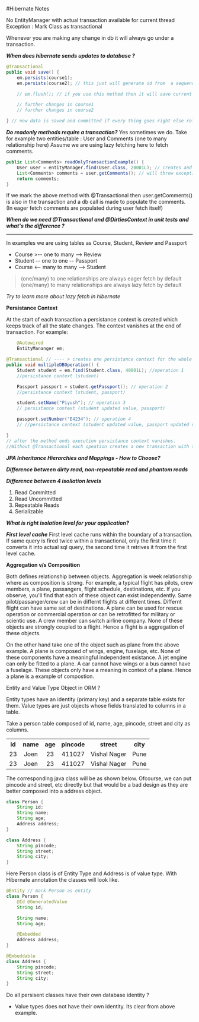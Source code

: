 #Hibernate Notes

No EntityManager with actual transaction available for current thread Exception : Mark Class as transactional

Whenever you are making any change in db it will always go under a transaction.

***When does hibernate sends updates to database ?***

```Java
@Transactional
public void save() {
    em.persists(course1);
    em.persists(course2); // this just will generate id from  a sequence and data is not inserted in db at this moment

    // em.flush(); // if you use this method then it will save current state of course1 and course2 to db but not commit. Commit will always be at the end.

    // further changes in course1
    // further changes in course2

} // now data is saved and committed if every thing goes right else rollback
```

***Do readonly methods require a transaction?***
Yes sometimes we do. Take for example two entities/table : User and Comments (one to many relationship here)
Assume we are using lazy fetching here to fetch comments.

```Java
public List<Comments> readOnlyTransactionExample() {
    User user = entityManager.find(User.class, 20001L); // creates and ends one transaction here
    List<Comments> comments = user.getComments(); // will throw exception related to invalid session as no transaction exists
    return comments;
}
```
If we mark the above method with @Transactional then user.getComments() is also in the transaction and a db call is made to
populate the comments. (In eager fetch comments are populated during user fetch itself)

***When do we need @Transactional and @DirtiesContext in unit tests and what's the difference ?***

----------
In examples we are using tables as Course, Student, Review and Passport
- Course >-- one to many --> Review
- Student -- one to one -- Passport
- Course <-- many to many --> Student

> (one/many) to one relationships are always eager fetch by default
> (one/many) to many relationships are always lazy fetch by default

*Try to learn more about lazy fetch in hibernate*

**Persistance Context**

At the start of each transaction a persistance context is created which keeps track of all the state changes.
The context vanishes at the end of transaction. For example:

```Java
    @Autowired
    EntityMananger em;

@Transactional // ---- > creates one persistance context for the whole method. This is equivalent to a session.
public void multipleDBOperation() {
    Student student = em.find(Student.class, 40001L); //operation 1
    //persistance context (student)

    Passport passport = student.getPassport(); // operation 2
    //persistance context (student, passport)

    student.setName("Piyush"); // operation 3
    // persistance context (student updated value, passport)

    passport.setNumber("E4234"); // operation 4
    // //persistance context (student updated value, passport updated value)

}
// after the method ends execution persistance context vanishes.
//Without @Transactional each opeation creates a new transaction with their own persistance context which vanishes after each individual operation.
```

***JPA Inheritance Hierarchies and Mappings - How to Choose?***


***Difference between dirty read, non-repeatable read and phantom reads***


***Difference between 4 isoliation levels***

1. Read Committed
2. Read Uncommitted
3. Repeatable Reads
4. Serializable

***What is right isolation level for your application?***

***First level cache***
First level cache runs within the boundary of a transaction. If same query is fired twice within a transactional,
only the first time it converts it into actual sql query, the second time it retrives it from the first level cache.

**Aggregation v/s Composition**

Both defines relationship between objects. Aggregation is week relationship where as composition is strong.
For example, a typical flight has pilots, crew members, a plane, passangers, flight schedule, destinations, etc.
If you observe, you'll find that each of these object can exist independently. Same pilot/passanger/crew can be in differnt flights at different times. Differnt flight can have same set of destinations. A plane can be used for rescue operation or commercial operation or can be retrofitted for military or scientic use. A crew member can switch airline company. None of these objects are strongly coupled to a flight. Hence a flight is a aggregation of these objects.

On the other hand take one of the object such as plane from the above example. A plane is composed of wings, engine, fuselage, etc. None of these components have a meaningful independent existance. A jet engine can only be fitted to a plane. A car cannot have wings or a bus cannot have a fuselage. These objects only have a meaning in context of a plane. Hence a plane is a example of compostion.

Entity and Value Type Object in ORM ?

Entity types have an identity (primary key) and a separate table exists for them. Value types are just objects whose fields
translated to columns in a table.

Take a person table composed of id, name, age, pincode, street and city as columns.

<div>
    <table>
        <tr>
            <th>id</th>
            <th>name</th>
            <th>age</th>
            <th>pincode</th>
            <th>street</th>
            <th>city</th>
        </tr>
        <tr align="center">
            <td>23</td>
            <td>Joen</td>
            <td>23</td>
            <td>411027</td>
            <td>Vishal Nager</td>
            <td>Pune</td>
        </tr>
        <tr align="center">
            <td>23</td>
            <td>Joen</td>
            <td>23</td>
            <td>411027</td>
            <td>Vishal Nager</td>
            <td>Pune</td>
        </tr>
    </table>
</div>

The corresponding java class will be as shown below.
Ofcourse, we can put pincode and street, etc directly but that would be a bad design as they are better composed into a address object.

```Java
class Person {
    String id;
    String name;
    String age;
    Address address;
}

class Address {
    String pincode;
    String street;
    String city;
}
```
Here Person class is of Entity Type and Address is of value type. With Hibernate annotation the classes will look like.

```Java
@Entity // mark Person as entity
class Person {
    @Id @GeneratedValue
    String id;

    String name;
    String age;

    @Embedded
    Address address;
}

@Embeddable
class Address {
    String pincode;
    String street;
    String city;
}
```
Do all persisent classes have their own database identity ?
- Value types does not have their own identity. Its clear from above example.
















